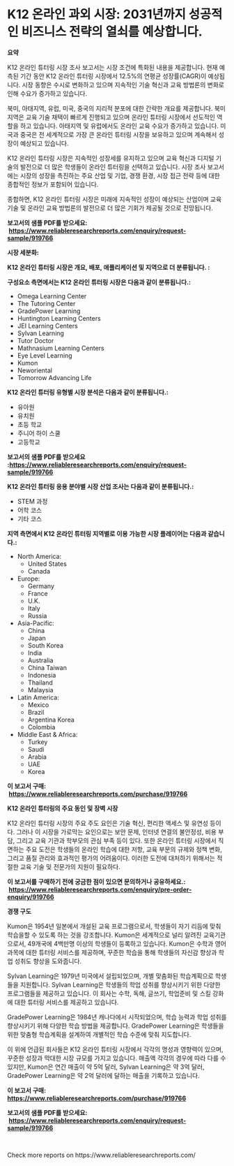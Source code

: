 <p><h1>K12 온라인 과외 시장: 2031년까지 성공적인 비즈니스 전략의 열쇠를 예상합니다.</h1></p><p><strong>요약</strong></p>
<p><p>K12 온라인 튜터링 시장 조사 보고서는 시장 조건에 특화된 내용을 제공합니다. 현재 예측된 기간 동안 K12 온라인 튜터링 시장에서 12.5%의 연평균 성장률(CAGR)이 예상됩니다. 시장 동향은 수시로 변화하고 있으며 지속적인 기술 혁신과 교육 방법론의 변화로 인해 수요가 증가하고 있습니다. </p><p>북미, 아태지역, 유럽, 미국, 중국의 지리적 분포에 대한 간략한 개요를 제공합니다. 북미 지역은 교육 기술 채택이 빠르게 진행되고 있으며 온라인 튜터링 시장에서 선도적인 역할을 하고 있습니다. 아태지역 및 유럽에서도 온라인 교육 수요가 증가하고 있습니다. 미국과 중국은 전 세계적으로 가장 큰 온라인 튜터링 시장을 보유하고 있으며 계속해서 성장이 예상되고 있습니다. </p><p>K12 온라인 튜터링 시장은 지속적인 성장세를 유지하고 있으며 교육 혁신과 디지털 기술의 발전으로 더 많은 학생들이 온라인 튜터링을 선택하고 있습니다. 시장 조사 보고서에는 시장의 성장을 촉진하는 주요 산업 및 기업, 경쟁 환경, 시장 접근 전략 등에 대한 종합적인 정보가 포함되어 있습니다. </p><p>종합하면, K12 온라인 튜터링 시장은 미래에 지속적인 성장이 예상되는 산업이며 교육 기술 및 온라인 교육 방법론의 발전으로 더 많은 기회가 제공될 것으로 전망됩니다.</p></p>
<p><strong>보고서의 샘플 PDF를 받으세요: &nbsp;<a href="https://www.reliableresearchreports.com/enquiry/request-sample/919766">https://www.reliableresearchreports.com/enquiry/request-sample/919766</a></strong></p>
<p><strong>시장 세분화:</strong></p>
<p><strong> K12 온라인 튜터링 시장은 개요, 배포, 애플리케이션 및 지역으로 더 분류됩니다. :</strong></p>
<p><strong>구성요소 측면에서는 K12 온라인 튜터링 시장은 다음과 같이 분류됩니다.:</strong></p>
<p><ul><li>Omega Learning Center</li><li>The Tutoring Center</li><li>GradePower Learning</li><li>Huntington Learning Centers</li><li>JEI Learning Centers</li><li>Sylvan Learning</li><li>Tutor Doctor</li><li>Mathnasium Learning Centers</li><li>Eye Level Learning</li><li>Kumon</li><li>Neworiental</li><li>Tomorrow Advancing Life</li></ul></p>
<p><strong> K12 온라인 튜터링 유형별 시장 분석은 다음과 같이 분류됩니다.:</strong></p>
<p><ul><li>유아원</li><li>유치원</li><li>초등 학교</li><li>주니어 하이 스쿨</li><li>고등학교</li></ul></p>
<p><strong>보고서의 샘플 PDF를 받으세요 :<a href="https://www.reliableresearchreports.com/enquiry/request-sample/919766">https://www.reliableresearchreports.com/enquiry/request-sample/919766</a></strong></p>
<p><strong> K12 온라인 튜터링 응용 분야별 시장 산업 조사는 다음과 같이 분류됩니다.:</strong></p>
<p><ul><li>STEM 과정</li><li>어학 코스</li><li>기타 코스</li></ul></p>
<p><strong>지역 측면에서 K12 온라인 튜터링 지역별로 이용 가능한 시장 플레이어는 다음과 같습니다.:</strong></p>
<p><ul>
    <li>
        North America:
        <ul>
            <li>United States</li>
            <li>Canada</li>
        </ul>
    </li>
    <li>
        Europe:
        <ul>
            <li>Germany</li>
            <li>France</li>
            <li>U.K.</li>
            <li>Italy</li>
            <li>Russia</li>
        </ul>
    </li>
    <li>
        Asia-Pacific:
        <ul>
            <li>China</li>
            <li>Japan</li>
            <li>South Korea</li>
            <li>India</li>
            <li>Australia</li>
            <li>China Taiwan</li>
            <li>Indonesia</li>
            <li>Thailand</li>
            <li>Malaysia</li>
        </ul>
    </li>
    <li>
        Latin America:
        <ul>
            <li>Mexico</li>
            <li>Brazil</li>
            <li>Argentina Korea</li>
            <li>Colombia</li>
        </ul>
    </li>
    <li>
        Middle East & Africa:
        <ul>
            <li>Turkey</li>
            <li>Saudi</li>
            <li>Arabia</li>
            <li>UAE</li>
            <li>Korea</li>
        </ul>
    </li>
    </ul></p>
<p><strong>이 보고서 구매: &nbsp;<a href="https://www.reliableresearchreports.com/purchase/919766">https://www.reliableresearchreports.com/purchase/919766</a></strong></p>
<p><strong>K12 온라인 튜터링의 주요 동인 및 장벽 시장</strong></p>
<p><p>K12 온라인 튜터링 시장의 주요 주도 요인은 기술 혁신, 편리한 액세스 및 유연성 등이다. 그러나 이 시장을 가로막는 요인으로는 보안 문제, 인터넷 연결의 불안정성, 비용 부담, 그리고 교육 기관과 학부모의 관심 부족 등이 있다. 또한 온라인 튜터링 시장에서 직면하는 주요 도전은 학생들의 온라인 학습에 대한 저항, 교육 부문의 규제와 정책 변화, 그리고 품질 관리와 효과적인 평가의 어려움이다. 이러한 도전에 대처하기 위해서는 적절한 교육 기술 및 전문가의 지원이 필요하다.</p></p>
<p><strong>이 보고서를 구매하기 전에 궁금한 점이 있으면 문의하거나 공유하세요.: &nbsp;<a href="https://www.reliableresearchreports.com/enquiry/pre-order-enquiry/919766">https://www.reliableresearchreports.com/enquiry/pre-order-enquiry/919766</a></strong></p>
<p><strong>경쟁 구도</strong></p>
<p><p>Kumon은 1954년 일본에서 개설된 교육 프로그램으로서, 학생들이 자기 리듬에 맞춰 학습을할 수 있도록 하는 것을 강조합니다. Kumon은 세계적으로 널리 알려진 교육기관으로서, 49개국에 4백만명 이상의 학생들이 등록하고 있습니다. Kumon은 수학과 영어 과목에 대한 튜터링 서비스를 제공하며, 꾸준한 학습을 통해 학생들의 자신감 향상과 학업 성취도 향상을 도와줍니다. </p><p>Sylvan Learning은 1979년 미국에서 설립되었으며, 개별 맞춤화된 학습계획으로 학생들을 지원합니다. Sylvan Learning은 학생들의 학업 성취를 향상시키기 위한 다양한 프로그램들을 제공하고 있습니다. 이 회사는 수학, 독해, 글쓰기, 학업준비 및 스킬 강화에 대한 튜터링 서비스를 제공하고 있습니다.</p><p>GradePower Learning은 1984년 캐나다에서 시작되었으며, 학습 능력과 학업 성취를 향상시키기 위해 다양한 학습 방법을 제공합니다. GradePower Learning은 학생들을 위한 맞춤형 학습계획을 설계하여 개별적인 학습 수준에 맞춰 지도합니다.</p><p>이 위에 언급된 회사들은 K12 온라인 튜터링 시장에서 각각의 명성과 영향력이 있으며, 꾸준한 성장과 막대한 시장 규모를 가지고 있습니다. 매출액 각각의 경우에 따라 다를 수 있지만, Kumon은 연간 매출이 약 5억 달러, Sylvan Learning은 약 3억 달러, GradePower Learning은 약 2억 달러에 달하는 매출을 기록하고 있습니다.</p></p>
<p><strong>이 보고서 구매: &nbsp; <a href="https://www.reliableresearchreports.com/purchase/919766">https://www.reliableresearchreports.com/purchase/919766</a></strong></p>
<p><strong>보고서의 샘플 PDF를 받으세요: &nbsp;<a href="https://www.reliableresearchreports.com/enquiry/request-sample/919766">https://www.reliableresearchreports.com/enquiry/request-sample/919766</a></strong><strong></strong></p>
<p>&nbsp;</p>
<p>Check more reports on https://www.reliableresearchreports.com/</p>
